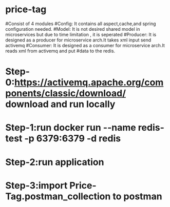 # price-tag
#Consist of 4 modules 
#Config: It contains all aspect,cache,and spring configuration needed.
#Model: It is not desired shared model in microservices but due to time limitation , it is seperated
#Producer: It is designed as a producer for microservice arch.It takes xml input send activemq
#Consumer: It is designed as a consumer for microservice arch.It reads xml from activemq and put
#data to the redis.


# Step-0:https://activemq.apache.org/components/classic/download/ download and run locally
# Step-1:run docker run --name redis-test -p 6379:6379  -d redis
# Step-2:run application 
# Step-3:import Price-Tag.postman_collection to postman  

